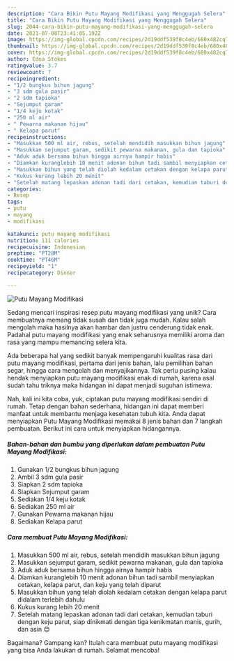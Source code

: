 ```yaml
---
description: "Cara Bikin Putu Mayang Modifikasi yang Menggugah Selera"
title: "Cara Bikin Putu Mayang Modifikasi yang Menggugah Selera"
slug: 2044-cara-bikin-putu-mayang-modifikasi-yang-menggugah-selera
date: 2021-07-08T23:41:05.192Z
image: https://img-global.cpcdn.com/recipes/2d19ddf539f8c4eb/680x482cq70/putu-mayang-modifikasi-foto-resep-utama.jpg
thumbnail: https://img-global.cpcdn.com/recipes/2d19ddf539f8c4eb/680x482cq70/putu-mayang-modifikasi-foto-resep-utama.jpg
cover: https://img-global.cpcdn.com/recipes/2d19ddf539f8c4eb/680x482cq70/putu-mayang-modifikasi-foto-resep-utama.jpg
author: Edna Stokes
ratingvalue: 3.7
reviewcount: 7
recipeingredient:
- "1/2 bungkus bihun jagung"
- "3 sdm gula pasir"
- "2 sdm tapioka"
- "Sejumput garam"
- "1/4 keju kotak"
- "250 ml air"
- " Pewarna makanan hijau"
- " Kelapa parut"
recipeinstructions:
- "Masukkan 500 ml air, rebus, setelah mendidih masukkan bihun jagung"
- "Masukkan sejumput garam, sedikit pewarna makanan, gula dan tapioka"
- "Aduk aduk bersama bihun hingga airnya hampir habis"
- "Diamkan kuranglebih 10 menit adonan bihun tadi sambil menyiapkan cetakan, kelapa parut, dan keju yang telah diparut"
- "Masukkan bihun yang telah diolah kedalam cetakan dengan kelapa parut didalam terlebih dahulu"
- "Kukus kurang lebih 20 menit"
- "Setelah matang lepaskan adonan tadi dari cetakan, kemudian taburi dengan keju parut, siap dinikmati dengan tiga kenikmatan manis, gurih, dan asin 😊"
categories:
- Resep
tags:
- putu
- mayang
- modifikasi

katakunci: putu mayang modifikasi 
nutrition: 111 calories
recipecuisine: Indonesian
preptime: "PT28M"
cooktime: "PT46M"
recipeyield: "1"
recipecategory: Dinner

---
```



![Putu Mayang Modifikasi](https://img-global.cpcdn.com/recipes/2d19ddf539f8c4eb/680x482cq70/putu-mayang-modifikasi-foto-resep-utama.jpg)

Sedang mencari inspirasi resep putu mayang modifikasi yang unik? Cara membuatnya memang tidak susah dan tidak juga mudah. Kalau salah mengolah maka hasilnya akan hambar dan justru cenderung tidak enak. Padahal putu mayang modifikasi yang enak seharusnya memiliki aroma dan rasa yang mampu memancing selera kita.

Ada beberapa hal yang sedikit banyak mempengaruhi kualitas rasa dari putu mayang modifikasi, pertama dari jenis bahan, lalu pemilihan bahan segar, hingga cara mengolah dan menyajikannya. Tak perlu pusing kalau hendak menyiapkan putu mayang modifikasi enak di rumah, karena asal sudah tahu triknya maka hidangan ini dapat menjadi suguhan istimewa.




Nah, kali ini kita coba, yuk, ciptakan putu mayang modifikasi sendiri di rumah. Tetap dengan bahan sederhana, hidangan ini dapat memberi manfaat untuk membantu menjaga kesehatan tubuh kita. Anda dapat menyiapkan Putu Mayang Modifikasi memakai 8 jenis bahan dan 7 langkah pembuatan. Berikut ini cara untuk menyiapkan hidangannya.

<!--inarticleads1-->

##### Bahan-bahan dan bumbu yang diperlukan dalam pembuatan Putu Mayang Modifikasi:

1. Gunakan 1/2 bungkus bihun jagung
1. Ambil 3 sdm gula pasir
1. Siapkan 2 sdm tapioka
1. Siapkan Sejumput garam
1. Sediakan 1/4 keju kotak
1. Sediakan 250 ml air
1. Gunakan  Pewarna makanan hijau
1. Sediakan  Kelapa parut




<!--inarticleads2-->

##### Cara membuat Putu Mayang Modifikasi:

1. Masukkan 500 ml air, rebus, setelah mendidih masukkan bihun jagung
1. Masukkan sejumput garam, sedikit pewarna makanan, gula dan tapioka
1. Aduk aduk bersama bihun hingga airnya hampir habis
1. Diamkan kuranglebih 10 menit adonan bihun tadi sambil menyiapkan cetakan, kelapa parut, dan keju yang telah diparut
1. Masukkan bihun yang telah diolah kedalam cetakan dengan kelapa parut didalam terlebih dahulu
1. Kukus kurang lebih 20 menit
1. Setelah matang lepaskan adonan tadi dari cetakan, kemudian taburi dengan keju parut, siap dinikmati dengan tiga kenikmatan manis, gurih, dan asin 😊




Bagaimana? Gampang kan? Itulah cara membuat putu mayang modifikasi yang bisa Anda lakukan di rumah. Selamat mencoba!
